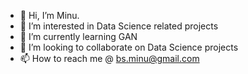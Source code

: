 - 👋 Hi, I’m Minu.
- 👀 I’m interested in Data Science related projects
- 🌱 I’m currently learning GAN
- 💞️ I’m looking to collaborate on Data Science projects
- 📫 How to reach me @ bs.minu@gmail.com

<!---
bsminu/bsminu is a ✨ special ✨ repository because its `README.md` (this file) appears on your GitHub profile.
You can click the Preview link to take a look at your changes.
--->
